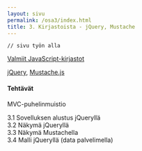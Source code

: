 ```yaml
---
layout: sivu
permalink: /osa3/index.html 
title: 3. Kirjastoista - jQuery, Mustache
---
```


~~~
// sivu työn alla
~~~

[Valmiit JavaScript-kirjastot]({{site.baseurl}}/weso/#10-Valmiit-JavaScript-kirjastot)

[jQuery](http://jquery.com), [Mustache.js](https://github.com/janl/mustache.js)

#### Tehtävät

MVC-puhelinmuistio

3.1 Sovelluksen alustus jQueryllä  
3.2 Näkymä jQueryllä  
3.3 Näkymä Mustachella  
3.4 Malli jQueryllä (data palvelimella)  

